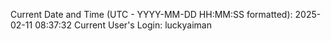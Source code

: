 Current Date and Time (UTC - YYYY-MM-DD HH:MM:SS formatted): 2025-02-11 08:37:32
Current User's Login: luckyaiman
